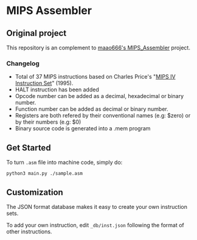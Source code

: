 # MIPS Assembler

## Original project

This repository is an complement to [maao666's MIPS_Assembler](https://github.com/maao666/MIPS_Assembler) project.

### Changelog

* Total of 37 MIPS instructions based on Charles Price's "[MIPS IV Instruction Set](https://www.cs.cmu.edu/afs/cs/academic/class/15740-f97/public/doc/mips-isa.pdf)" (1995).
* HALT instruction has been added
* Opcode number can be added as a decimal, hexadecimal or binary number.
* Function number can be added as decimal or binary number.
* Registers are both refered by their conventional names (e.g: $zero) or by their numbers (e.g: $0)
* Binary source code is generated into a .mem program

## Get Started

To turn `.asm` file into machine code, simply do:

`python3 main.py ./sample.asm`

## Customization

The JSON format database makes it easy to create your own instruction sets.

To add your own instruction, edit `_db/inst.json` following the format of other instructions.
